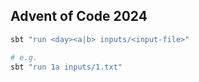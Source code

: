 ## Advent of Code 2024
```bash
sbt "run <day><a|b> inputs/<input-file>"

# e.g.
sbt "run 1a inputs/1.txt"
```
